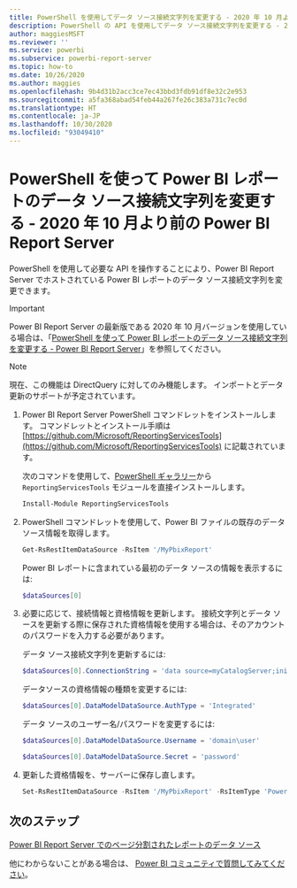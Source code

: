 ```yaml
---
title: PowerShell を使用してデータ ソース接続文字列を変更する - 2020 年 10 月より前の Power BI Report Server
description: PowerShell の API を使用してデータ ソース接続文字列を変更する - 2020 年 10 月より前の Power BI Report Server。
author: maggiesMSFT
ms.reviewer: ''
ms.service: powerbi
ms.subservice: powerbi-report-server
ms.topic: how-to
ms.date: 10/26/2020
ms.author: maggies
ms.openlocfilehash: 9b4d31b2acc3ce7ec43bbd3fdb91df8e32c2e953
ms.sourcegitcommit: a5fa368abad54feb44a267fe26c383a731c7ec0d
ms.translationtype: HT
ms.contentlocale: ja-JP
ms.lasthandoff: 10/30/2020
ms.locfileid: "93049410"
---
```

# <a name="change-data-source-connection-strings-in-power-bi-reports-with-powershell---power-bi-report-server-pre-october-2020"></a>PowerShell を使って Power BI レポートのデータ ソース接続文字列を変更する - 2020 年 10 月より前の Power BI Report Server


PowerShell を使用して必要な API を操作することにより、Power BI Report Server でホストされている Power BI レポートのデータ ソース接続文字列を変更できます。 

> [!IMPORTANT]
> Power BI Report Server の最新版である 2020 年 10 月バージョンを使用している場合は、「[PowerShell を使って Power BI レポートのデータ ソース接続文字列を変更する - Power BI Report Server](connect-data-source-apis.md)」を参照してください。

> [!NOTE]
> 現在、この機能は DirectQuery に対してのみ機能します。 インポートとデータ更新のサポートが予定されています。

1. Power BI Report Server PowerShell コマンドレットをインストールします。 コマンドレットとインストール手順は [https://github.com/Microsoft/ReportingServicesTools](https://github.com/Microsoft/ReportingServicesTools) に記載されています。 

    次のコマンドを使用して、[PowerShell ギャラリー](https://www.powershellgallery.com/packages/ReportingServicesTools/)から `ReportingServicesTools` モジュールを直接インストールします。

    ```powershell
    Install-Module ReportingServicesTools
    ```

2. PowerShell コマンドレットを使用して、Power BI ファイルの既存のデータ ソース情報を取得します。

    ```powershell
    Get-RsRestItemDataSource -RsItem '/MyPbixReport'
    ```

    Power BI レポートに含まれている最初のデータ ソースの情報を表示するには: 

    ```powershell
    $dataSources[0]
    ```

3. 必要に応じて、接続情報と資格情報を更新します。 接続文字列とデータ ソースを更新する際に保存された資格情報を使用する場合は、そのアカウントのパスワードを入力する必要があります。 

    データ ソース接続文字列を更新するには:

    ```powershell
    $dataSources[0].ConnectionString = 'data source=myCatalogServer;initial catalog=ReportServer;persist security info=False' 
    ```

    データソースの資格情報の種類を変更するには:

    ```powershell
    $dataSources[0].DataModelDataSource.AuthType = 'Integrated'
    ```

    データ ソースのユーザー名/パスワードを変更するには:

    ```powershell
    $dataSources[0].DataModelDataSource.Username = 'domain\user'
    ```
    ```powershell
    $dataSources[0].DataModelDataSource.Secret = 'password'
    ```

4. 更新した資格情報を、サーバーに保存し直します。

    ```powershell
    Set-RsRestItemDataSource -RsItem '/MyPbixReport' -RsItemType 'PowerBIReport' -DataSources $dataSources
    ```

## <a name="next-steps"></a>次のステップ

[Power BI Report Server でのページ分割されたレポートのデータ ソース](connect-data-sources.md) 

他にわからないことがある場合は、 [Power BI コミュニティで質問してみてください](https://community.powerbi.com/)。
